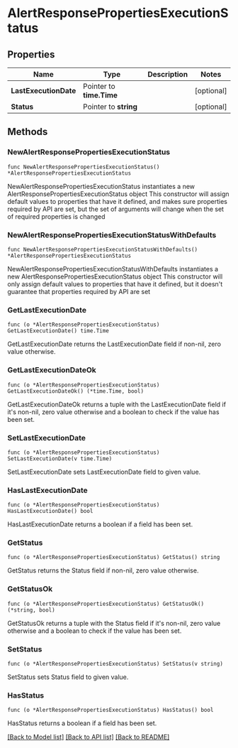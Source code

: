 # AlertResponsePropertiesExecutionStatus

## Properties

Name | Type | Description | Notes
------------ | ------------- | ------------- | -------------
**LastExecutionDate** | Pointer to **time.Time** |  | [optional] 
**Status** | Pointer to **string** |  | [optional] 

## Methods

### NewAlertResponsePropertiesExecutionStatus

`func NewAlertResponsePropertiesExecutionStatus() *AlertResponsePropertiesExecutionStatus`

NewAlertResponsePropertiesExecutionStatus instantiates a new AlertResponsePropertiesExecutionStatus object
This constructor will assign default values to properties that have it defined,
and makes sure properties required by API are set, but the set of arguments
will change when the set of required properties is changed

### NewAlertResponsePropertiesExecutionStatusWithDefaults

`func NewAlertResponsePropertiesExecutionStatusWithDefaults() *AlertResponsePropertiesExecutionStatus`

NewAlertResponsePropertiesExecutionStatusWithDefaults instantiates a new AlertResponsePropertiesExecutionStatus object
This constructor will only assign default values to properties that have it defined,
but it doesn't guarantee that properties required by API are set

### GetLastExecutionDate

`func (o *AlertResponsePropertiesExecutionStatus) GetLastExecutionDate() time.Time`

GetLastExecutionDate returns the LastExecutionDate field if non-nil, zero value otherwise.

### GetLastExecutionDateOk

`func (o *AlertResponsePropertiesExecutionStatus) GetLastExecutionDateOk() (*time.Time, bool)`

GetLastExecutionDateOk returns a tuple with the LastExecutionDate field if it's non-nil, zero value otherwise
and a boolean to check if the value has been set.

### SetLastExecutionDate

`func (o *AlertResponsePropertiesExecutionStatus) SetLastExecutionDate(v time.Time)`

SetLastExecutionDate sets LastExecutionDate field to given value.

### HasLastExecutionDate

`func (o *AlertResponsePropertiesExecutionStatus) HasLastExecutionDate() bool`

HasLastExecutionDate returns a boolean if a field has been set.

### GetStatus

`func (o *AlertResponsePropertiesExecutionStatus) GetStatus() string`

GetStatus returns the Status field if non-nil, zero value otherwise.

### GetStatusOk

`func (o *AlertResponsePropertiesExecutionStatus) GetStatusOk() (*string, bool)`

GetStatusOk returns a tuple with the Status field if it's non-nil, zero value otherwise
and a boolean to check if the value has been set.

### SetStatus

`func (o *AlertResponsePropertiesExecutionStatus) SetStatus(v string)`

SetStatus sets Status field to given value.

### HasStatus

`func (o *AlertResponsePropertiesExecutionStatus) HasStatus() bool`

HasStatus returns a boolean if a field has been set.


[[Back to Model list]](../README.md#documentation-for-models) [[Back to API list]](../README.md#documentation-for-api-endpoints) [[Back to README]](../README.md)


